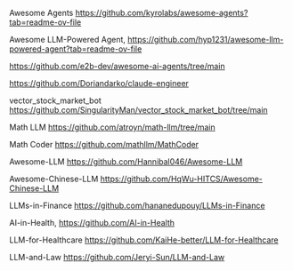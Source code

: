 Awesome Agents  https://github.com/kyrolabs/awesome-agents?tab=readme-ov-file

Awesome LLM-Powered Agent,  https://github.com/hyp1231/awesome-llm-powered-agent?tab=readme-ov-file

https://github.com/e2b-dev/awesome-ai-agents/tree/main

https://github.com/Doriandarko/claude-engineer

vector_stock_market_bot  https://github.com/SingularityMan/vector_stock_market_bot/tree/main

Math LLM  https://github.com/atroyn/math-llm/tree/main

Math Coder https://github.com/mathllm/MathCoder 

Awesome-LLM  https://github.com/Hannibal046/Awesome-LLM

Awesome-Chinese-LLM  https://github.com/HqWu-HITCS/Awesome-Chinese-LLM

LLMs-in-Finance  https://github.com/hananedupouy/LLMs-in-Finance

AI-in-Health, https://github.com/AI-in-Health

LLM-for-Healthcare   https://github.com/KaiHe-better/LLM-for-Healthcare

LLM-and-Law  https://github.com/Jeryi-Sun/LLM-and-Law
